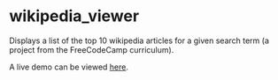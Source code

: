 # wikipedia_viewer
Displays a list of the top 10 wikipedia articles for a given search term (a project from the FreeCodeCamp curriculum).

A live demo can be viewed [here](https://joshamore.github.io/wikipedia_viewer/).